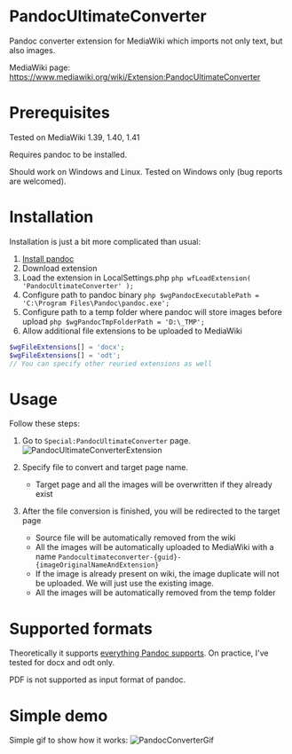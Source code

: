 # PandocUltimateConverter
Pandoc converter extension for MediaWiki which imports not only text, but also images.

MediaWiki page: https://www.mediawiki.org/wiki/Extension:PandocUltimateConverter

# Prerequisites
Tested on MediaWiki 1.39, 1.40, 1.41

Requires pandoc to be installed.

Should work on Windows and Linux. Tested on Windows only (bug reports are welcomed). 

# Installation
Installation is just a bit more complicated than usual:
1. [Install pandoc](https://pandoc.org/installing.html)
2. Download extension
3. Load the extension in LocalSettings.php ```php wfLoadExtension( 'PandocUltimateConverter' );```
4. Configure path to pandoc binary ```php $wgPandocExecutablePath = 'C:\Program Files\Pandoc\pandoc.exe';```
6. Configure path to a temp folder where pandoc will store images before upload ```php $wgPandocTmpFolderPath = 'D:\_TMP';```
7. Allow additional file extensions to be uploaded to MediaWiki
```php
$wgFileExtensions[] = 'docx';
$wgFileExtensions[] = 'odt';
// You can specify other reuried extensions as well
```

# Usage
Follow these steps:
1. Go to ```Special:PandocUltimateConverter``` page. ![PandocUltimateConverterExtension](https://github.com/Griboedow/PandocUltimateConverter/assets/4194526/5ac1fcfd-1b2b-442b-a98a-06996f854649)

2. Specify file to convert and target page name.
   - Target page and all the images will be overwritten if they already exist
4. After the file conversion is finished, you will be redirected to the target page
   - Source file will be automatically removed from the wiki
   - All the images will be automatically uploaded to MediaWiki with a name ```Pandocultimateconverter-{guid}-{imageOriginalNameAndExtension}```
   - If the image is already present on wiki, the image duplicate will not be uploaded. We will just use the existing image.
   - All the images will be automatically removed from the temp folder
   

# Supported formats
Theoretically it supports [everything Pandoc supports](https://pandoc.org/MANUAL.html#general-options). On practice, I've tested for docx and odt only. 

PDF is not supported as input format of pandoc.

# Simple demo
Simple gif to show how it works:
![PandocConverterGif](https://github.com/Griboedow/PandocUltimateConverter/assets/4194526/4be5a325-f95e-4e62-b9ce-e6189d6ee8fa)
